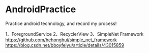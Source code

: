 # AndroidPractice
Practice android technology, and record my process!

1、ForegroundService
2、RecyclerView
3、SimpleNet Framework
    https://github.com/hehonghui/simple_net_framework
    https://blog.csdn.net/bboyfeiyu/article/details/43015859
